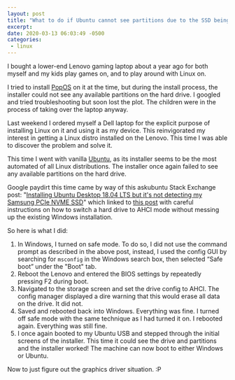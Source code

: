```yaml
---
layout: post
title: "What to do if Ubuntu cannot see partitions due to the SSD being in RAID mode"
excerpt: 
date: 2020-03-13 06:03:49 -0500
categories: 
 - linux
---
```


I bought a lower-end Lenovo gaming laptop about a year ago for both myself and my kids play games on, and to play around with Linux on.

I tried to install [PopOS](https://system76.com/pop) on it at the time, but during the install process, the installer could not see any available partitions on the hard drive. I googled and tried troubleshooting but soon lost the plot. The children were in the process of taking over the laptop anyway.

Last weekend I ordered myself a Dell laptop for the explicit purpose of installing Linux on it and using it as my device. This reinvigorated my interest in getting a Linux distro installed on the Lenovo. This time I was able to discover the problem and solve it.

This time I went with vanilla [Ubuntu](https://ubuntu.com/desktop), as its installer seems to be the most automated of all Linux distributions. The installer once again failed to see any available partitions on the hard drive.

Google paydirt this time came by way of this askubuntu Stack Exchange post: "[Installing Ubuntu Desktop 18.04 LTS but it's not detecting my Samsung PCIe NVME SSD](https://askubuntu.com/questions/1031766/installing-ubuntu-desktop-18-04-lts-but-its-not-detecting-my-samsung-pcie-nvme)" which linked to [this post](https://www.tenforums.com/drivers-hardware/15006-attn-ssd-owners-enabling-ahci-mode-after-windows-10-installation.html#post332243) with careful instructions on how to switch a hard drive to AHCI mode without messing up the existing Windows installation.

So here is what I did:

1. In Windows, I turned on safe mode. To do so, I did not use the command prompt as described in the above post, instead, I used the config GUI by searching for `msconfig` in the Windows search box, then selected “Safe boot” under the "Boot" tab.
1. Reboot the Lenovo and entered the BIOS settings by repeatedly pressing F2 during boot.
1. Navigated to the storage screen and set the drive config to AHCI. The config manager displayed a dire warning that this would erase all data on the drive. It did not.
1. Saved and rebooted back into Windows. Everything was fine. I turned off safe mode with the same technique as I had turned it on. I rebooted again. Everything was still fine.
1. I once again booted to my Ubuntu USB and stepped through the initial screens of the installer. This time it could see the drive and partitions and the installer worked! The machine can now boot to either Windows or Ubuntu.

Now to just figure out the graphics driver situation. :P
